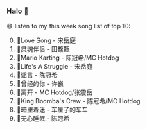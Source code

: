 

### Halo 👋

😄 listen to my this week song list of top 10:

0. 🌈Love Song - 宋岳庭
1. 🌈灵魂伴侣 - 田馥甄
2. 🌈Mario Karting - 陈冠希/MC Hotdog
3. 🌈Life's A Struggle - 宋岳庭
4. 🌈谣言 - 陈冠希
5. 🌈曾经的你 - 许巍
6. 🌈离开 - MC Hotdog/张震岳
7. 🌈King Boomba's Crew - 陈冠希/MC Hotdog
8. 🌈暗里着迷 - 车厘子的车车
9. 🌈无心睡眠 - 陈冠希

